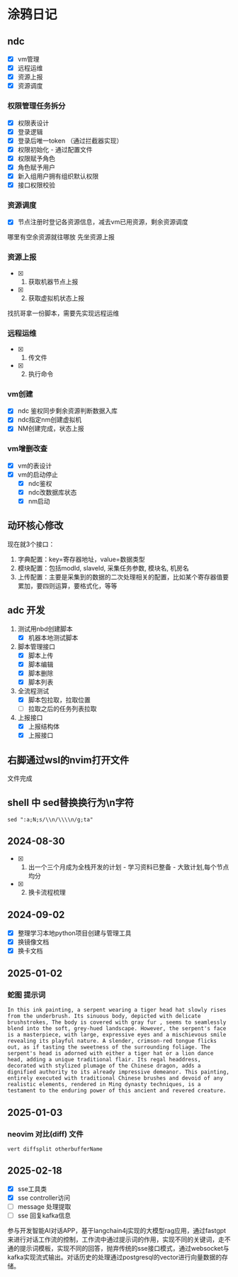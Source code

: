 # 涂鸦日记

## ndc

- [x] vm管理
- [x] 远程运维
- [x] 资源上报
- [x] 资源调度

### 权限管理任务拆分

- [x] 权限表设计
- [x] 登录逻辑
- [x] 登录后唯一token （通过拦截器实现）
- [x] 权限初始化 - 通过配置文件
- [x] 权限赋予角色
- [x] 角色赋予用户
- [x] 新入组用户拥有组织默认权限
- [x] 接口权限校验

### 资源调度

- [x] 节点注册时登记各资源信息，减去vm已用资源，剩余资源调度

哪里有空余资源就往哪放
先坐资源上报

### 资源上报

- [x] 1. 获取机器节点上报
- [x] 2. 获取虚拟机状态上报

找抗哥拿一份脚本，需要先实现远程运维

### 远程运维

- [x] 1. 传文件
- [x] 2. 执行命令

### vm创建

- [x] ndc 鉴权同步剩余资源判断数据入库
- [x] ndc指定nm创建虚拟机
- [x] NM创建完成，状态上报

### vm增删改查

- [x] vm的表设计
- [x] vm的启动停止
  - [x] ndc鉴权
  - [x] ndc改数据库状态
  - [x] nm启动

## 动环核心修改

现在就3个接口：

1. 字典配置：key=寄存器地址，value=数据类型
2. 模块配置：包括modId, slaveId, 采集任务参数, 模块名, 机房名
3. 上传配置：主要是采集到的数据的二次处理相关的配置，比如某个寄存器值要累加，要四则运算，要格式化，等等

## adc 开发

1. 测试用nbd创建脚本
   - [x] 机器本地测试脚本
2. 脚本管理接口
   - [x] 脚本上传
   - [x] 脚本编辑
   - [x] 脚本删除
   - [x] 脚本列表
3. 全流程测试
   - [x] 脚本包拉取，拉取位置
   - [ ] 拉取之后的任务列表拉取
4. 上报接口
   - [x] 上报结构体
   - [x] 上报接口

## 右脚通过wsl的nvim打开文件

文件完成

## shell 中 sed替换换行为\n字符

```shell
sed ":a;N;s/\\n/\\\\n/g;ta"
```

## 2024-08-30

- [x] 1. 出一个三个月成为全栈开发的计划 - 学习资料已整备 - 大致计划,每个节点均分
- [X] 2. 换卡流程梳理

## 2024-09-02

- [X] 整理学习本地python项目创建与管理工具
- [X] 换镜像文档
- [X] 换卡文档

## 2025-01-02

### 蛇图 提示词

```
In this ink painting, a serpent wearing a tiger head hat slowly rises from the underbrush. Its sinuous body, depicted with delicate brushstrokes, The body is covered with gray fur , seems to seamlessly blend into the soft, grey-hued landscape. However, the serpent's face is a masterpiece, with large, expressive eyes and a mischievous smile revealing its playful nature. A slender, crimson-red tongue flicks out, as if tasting the sweetness of the surrounding foliage. The serpent's head is adorned with either a tiger hat or a lion dance head, adding a unique traditional flair. Its regal headdress, decorated with stylized plumage of the Chinese dragon, adds a dignified authority to its already impressive demeanor. This painting, entirely executed with traditional Chinese brushes and devoid of any realistic elements, rendered in Ming dynasty techniques, is a testament to the enduring power of this ancient and revered creature.
```

## 2025-01-03

### neovim 对比(diff) 文件

```
vert diffsplit otherbufferName
```

## 2025-02-18

- [x] sse工具类
- [x] sse controller访问
- [ ] message 处理提取
- [ ] sse 回复kafka信息

参与开发智能AI对话APP，基于langchain4j实现的大模型rag应用，通过fastgpt来进行对话工作流的控制，工作流中通过提示词的作用，实现不同的关键词，走不通的提示词模板，实现不同的回答，抛弃传统的sse接口模式，通过websocket与kafka实现流式输出。对话历史的处理通过postgresql的vector进行向量数据的存储。
